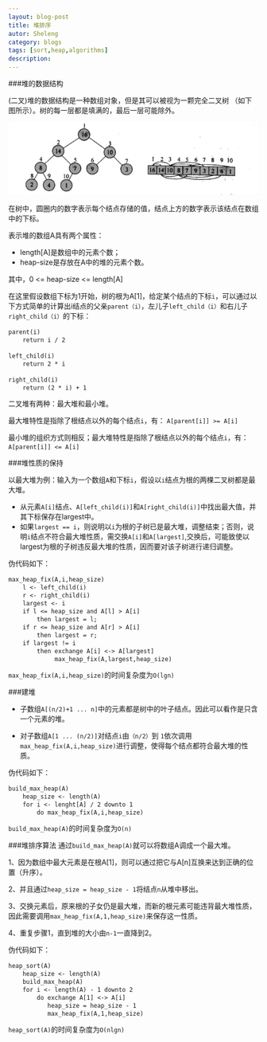 ```yaml
---
layout: blog-post
title: 堆排序
autor: Sheleng
category: blogs
tags: [sort,heap,algorithms]
description: 
---
```


###堆的数据结构

(二叉)堆的数据结构是一种数组对象，但是其可以被视为一颗完全二叉树
（如下图所示）。树的每一层都是填满的，最后一层可能除外。

![](/public/images/posts/blogs/2015-01-14-algorithms-heapsort/heap-array-binary-tree.jpg)

在树中，圆圈内的数字表示每个结点存储的值，结点上方的数字表示该结点在数组中的下标。

表示堆的数组A具有两个属性：

- length[A]是数组中的元素个数；
- heap-size是存放在A中的堆的元素个数。

其中，0 <= heap-size <= length[A]

在这里假设数组下标为1开始，树的根为A[1]，给定某个结点的下标`i`，可以通过以下方式简单的计算出i结点的父亲`parent（i）`，左儿子`left_child（i）`和右儿子`right_child（i）`的下标：

	parent(i)
		return i / 2

	left_child(i)
		return 2 * i

	right_child(i)
		return (2 * i) + 1

二叉堆有两种：最大堆和最小堆。

最大堆特性是指除了根结点以外的每个结点`i`，有：
`A[parent[i]] >= A[i]`

最小堆的组织方式则相反；最大堆特性是指除了根结点以外的每个结点`i`，有：
`A[parent[i]] <= A[i]`

###堆性质的保持

以最大堆为例：输入为一个数组`A`和下标`i`，假设以`i`结点为根的两棵二叉树都是最大堆。

- 从元素`A[i]`结点、`A[left_child(i)]`和`A[right_child(i)]`中找出最大值，并其下标保存在largest中。
- 如果`largest == i`，则说明以`i`为根的子树已是最大堆，调整结束；否则，说明`i`结点不符合最大堆性质，需交换`A[i]`和`A[largest]`,交换后，可能致使以largest为根的子树违反最大堆的性质，因而要对该子树进行递归调整。

伪代码如下：

	max_heap_fix(A,i,heap_size)
		l <- left_child(i)
		r <- right_child(i)
		largest <- i
		if l <= heap_size and A[l] > A[i]
			then largest = l;
		if r <= heap_size and A[r] > A[i]
			then largest = r;
		if largest != i
			then exchange A[i] <-> A[largest]
				 max_heap_fix(A,largest,heap_size)

`max_heap_fix(A,i,heap_size)`的时间复杂度为`O(lgn)`

###建堆
- 子数组`A[(n/2)+1 ... n]`中的元素都是树中的叶子结点。因此可以看作是只含一个元素的堆。

- 对子数组`A[1 ... (n/2)]`对结点`i`由`（n/2）`到 `1`依次调用`max_heap_fix(A,i,heap_size)`进行调整，使得每个结点都符合最大堆的性质。

伪代码如下：

	build_max_heap(A)
		heap_size <- length(A)
		for i <- lenght[A] / 2 downto 1
			do max_heap_fix(A,i,heap_size)

`build_max_heap(A)`的时间复杂度为`O(n)`

###堆排序算法
通过`build_max_heap(A)`就可以将数组A调成一个最大堆。

1、因为数组中最大元素是在根A[1]，则可以通过把它与A[n]互换来达到正确的位置（升序）。

2、并且通过`heap_size = heap_size - 1`将结点`n`从堆中移出。

3、交换元素后，原来根的子女仍是最大堆，而新的根元素可能违背最大堆性质，因此需要调用`max_heap_fix(A,1,heap_size)`来保存这一性质。

4、重复步骤1，直到堆的大小由`n-1`一直降到2。

伪代码如下：

	heap_sort(A)
		heap_size <- length(A)
		build_max_heap(A)
		for i <- length(A) - 1 downto 2
			do exchange A[1] <-> A[i]
			   heap_size = heap_size - 1
			   max_heap_fix(A,1,heap_size)

`heap_sort(A)`的时间复杂度为`O(nlgn)`
